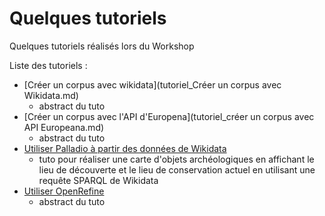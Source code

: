 # Quelques tutoriels

Quelques tutoriels réalisés lors du Workshop

Liste des tutoriels :

* [Créer un corpus avec wikidata](tutoriel_Créer un corpus avec Wikidata.md)
  * abstract du tuto
* [Créer un corpus avec l'API d'Europena](tutoriel_créer un corpus avec API Europeana.md)
    * abstract du tuto
* [Utiliser Palladio à partir des données de Wikidata](Tuto_wikidata_Palladio.md)
  * tuto pour réaliser une carte d'objets archéologiques en affichant le lieu de découverte et le lieu de conservation actuel en utilisant une requête SPARQL de Wikidata
* [Utiliser OpenRefine](tutoriel_utiliser_OpenRefine.md)
    * abstract du tuto
